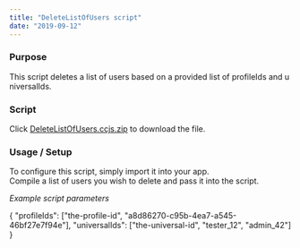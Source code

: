 ```yaml
---
title: "DeleteListOfUsers script"
date: "2019-09-12"
---
```


### Purpose

This script deletes a list of users based on a provided list of profileIds and universalIds.

### Script

Click [DeleteListOfUsers.ccjs.zip](images/BlockIfBanned.ccjs_.zip) to download the file.

### Usage / Setup

To configure this script, simply import it into your app.  
Compile a list of users you wish to delete and pass it into the script.  

_Example script parameters_

{
	"profileIds": \["the-profile-id", "a8d86270-c95b-4ea7-a545-46bf27e7f94e"\],
	"universalIds": \["the-universal-id", "tester\_12", "admin\_42"\]
}
